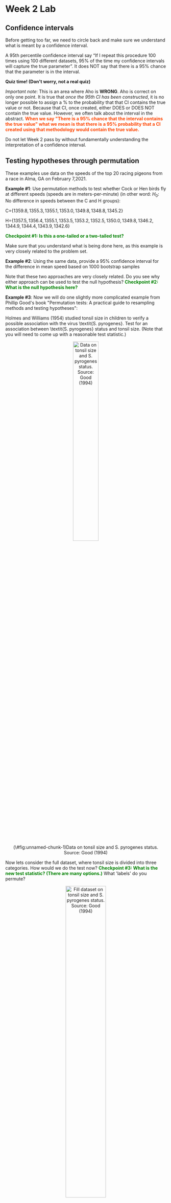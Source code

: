 Week 2 Lab
=============

Confidence intervals
-----------------------

Before getting too far, we need to circle back and make sure we understand what is meant by a confidence interval. 

A 95th percentile confidence interval say “If I repeat this procedure 100 times using 100 different datasets, 95% of the time my confidence intervals will capture the true parameter”. It does NOT say that there is a 95% chance that the parameter is in the interval.

**Quiz time! (Don't worry, not a real quiz)**

*Important note*: This is an area where Aho is **WRONG**. Aho is correct on only one point. It is true that *once the 95th CI has been constructed*, it is no longer possible to assign a $\%$ to the probability that that CI contains the true value or not. Because that CI, once created, either DOES or DOES NOT contain the true value. However, we often talk about the interval in the abstract. **<span style="color: orangered;">When we say "There is a 95$\%$ chance that the interval contains the true value" what we mean is that there is a 95$\%$ probability that a CI created using that methodology would contain the true value.</span>**

Do not let Week 2 pass by without fundamentally understanding the interpretation of a confidence interval. 

Testing hypotheses through permutation
------------------------------------

These examples use data on the speeds of the top 20 racing pigeons from a race in Alma, GA on February 7,2021. 

**Example #1**: Use permutation methods to test whether Cock or Hen birds fly at different speeds (speeds are in meters-per-minute) (in other word: $H_{0}$: No difference in speeds between the C and H groups):

C=$\{1359.8,1355.3,1355.1,1353.0,1349.8,1348.8,1345.2\}$

H=$\{1357.5,1356.4,1355.1,1353.5,1353.2,1352.5,1350.0,1349.8,1346.2,1344.9,1344.4,1343.9,1342.6\}$

**<span style="color: green;">Checkpoint #1: Is this a one-tailed or a two-tailed test?</span>**

Make sure that you understand what is being done here, as this example is very closely related to the problem set.


**Example #2**: Using the same data, provide a 95% confidence interval for the difference in mean speed based on 1000 bootstrap samples

Note that these two approaches are very closely related. Do you see why either approach can be used to test the null hypothesis? **<span style="color: green;">Checkpoint #2: What is the null hypothesis here?</span>**

**Example #3**: Now we will do one slightly more complicated example from Phillip Good's book "Permutation tests: A practical guide to resampling methods and testing hypotheses":

Holmes and Williams (1954) studied tonsil size in children to verify a possible association with the virus \textit{S. pyrogenes}. Test for an association between \textit{S. pyrogenes} status and tonsil size. (Note that you will need to come up with a reasonable test statistic.)

<div class="figure" style="text-align: center">
<img src="Table2categories.png" alt="Data on tonsil size and S. pyrogenes status. Source: Good (1994)" width="40%" />
<p class="caption">(\#fig:unnamed-chunk-1)Data on tonsil size and S. pyrogenes status. Source: Good (1994)</p>
</div>

Now lets consider the full dataset, where tonsil size is divided into three categories. How would we do the test now? **<span style="color: green;">Checkpoint #3: What is the new test statistic? (There are many options.)</span>** What 'labels' do you permute?

<div class="figure" style="text-align: center">
<img src="Table3categories.png" alt="Fill dataset on tonsil size and S. pyrogenes status. Source: Good (1994)" width="50%" />
<p class="caption">(\#fig:unnamed-chunk-2)Fill dataset on tonsil size and S. pyrogenes status. Source: Good (1994)</p>
</div>

Basics of bootstrap and jackknife
------------------------------------

To get started with bootstrap and jackknife techniques, we start by working through a very simple example. First we simulate some data


```r
x<-seq(0,9,by=1)
```

This will constutute our "data". Let's print the result of sampling with replacement to get a sense for it...


```r
table(sample(x,size=length(x),replace=T))
```

```
## 
## 0 1 2 4 6 9 
## 3 1 2 1 1 2
```

Now we will write a little script to take bootstrap samples and calculate the means of each of these bootstrap samples


```r
xmeans<-vector(length=1000)
for (i in 1:1000)
  {
  xmeans[i]<-mean(sample(x,replace=T))
  }
```

The actual number of bootstrapped samples is arbitrary *at this point* but there are ways of characterizing the precision of the bootstrap (jackknife-after-bootstrap) which might inform the number of bootstrap samples needed. *In practice*, people tend to pick some arbitrary but large number of bootstrap samples because computers are so fast that it is often easy to draw far more samples than are actually needed. When calculation of the statistic is slow (as might be the case if you are using the samples to construct a phylogeny, for example), then you would need to be more concerned with the number of bootstrap samples. 

First, lets just look at a histogram of the bootstrapped means and plot the actual sample mean on the histogram for comparison



```r
hist(xmeans,breaks=30,col="pink")
abline(v=mean(x),lwd=2)
```

<img src="Week-2-lab_files/figure-html/unnamed-chunk-6-1.png" width="672" />

Calculating bias and standard error
-----------------------------------

From these we can calculate the bias and standard deviation for the mean (which is the "statistic"):

$$
\widehat{Bias_{boot}} = \left(\frac{1}{k}\sum^{k}_{i=1}\theta^{*}_{i}\right)-\hat{\theta}
$$


```r
bias.boot<-mean(xmeans)-mean(x)
bias.boot
```

```
## [1] 0.006
```

```r
hist(xmeans,breaks=30,col="pink")
abline(v=mean(x),lwd=5,col="black")
abline(v=mean(xmeans),lwd=2,col="yellow")
```

<img src="Week-2-lab_files/figure-html/unnamed-chunk-7-1.png" width="672" />

$$
\widehat{s.e._{boot}} = \sqrt{\frac{1}{k-1}\sum^{k}_{i=1}(\theta^{*}_{i}-\bar{\theta^{*}})^{2}}
$$


```r
se.boot<-sd(xmeans)
```

We can find the confidence intervals in two ways:

Method #1: Assume the bootstrap statistics are normally distributed


```r
LL.boot<-mean(xmeans)-1.96*se.boot #where did 1.96 come from?
UL.boot<-mean(xmeans)+1.96*se.boot
LL.boot
```

```
## [1] 2.705029
```

```r
UL.boot
```

```
## [1] 6.306971
```

Method #2: Simply take the quantiles of the bootstrap statistics


```r
quantile(xmeans,c(0.025,0.975))
```

```
##  2.5% 97.5% 
##   2.6   6.3
```

Let's compare this to what we would have gotten if we had used normal distribution theory. First we have to calculate the standard error:


```r
se.normal<-sqrt(var(x)/length(x))
LL.normal<-mean(x)-qt(0.975,length(x)-1)*se.normal
UL.normal<-mean(x)+qt(0.975,length(x)-1)*se.normal
LL.normal
```

```
## [1] 2.334149
```

```r
UL.normal
```

```
## [1] 6.665851
```

In this case, the confidence intervals we got from the normal distribution theory are too wide.

**<span style="color: green;">Checkpoint #4: Does it make sense why the normal distribution theory intervals are too wide?</span>** Because the original were were uniformly distributed, the data has higher variance than would be expected and therefore the standard error is higher than would be expected.

There are two packages that provide functions for bootstrapping, 'boot' and 'boostrap'. We will start by using the 'bootstrap' package, which was originally designed for Efron and Tibshirani's monograph on the bootstrap. 

To test the main functionality of the 'bootstrap' package, we will use the data we already have. The 'bootstrap' function requires the input of a user-defined function to calculate the statistic of interest. Here I will write a function that calculates the mean of the input values.


```r
library(bootstrap)
theta<-function(x)
  {
    mean(x)
  }
results<-bootstrap(x=x,nboot=1000,theta=theta)
results
```

```
## $thetastar
##    [1] 5.4 6.7 4.8 3.9 4.4 3.8 4.9 5.3 4.3 5.1 4.9 3.3 4.4 4.9 5.6 3.4 4.7 4.4
##   [19] 5.2 4.2 4.3 5.2 4.3 4.1 5.1 3.0 3.3 3.2 4.9 3.8 4.0 6.3 4.3 6.0 4.3 2.8
##   [37] 6.2 2.8 4.9 3.7 4.2 4.6 5.6 4.8 4.3 2.5 3.9 7.0 4.1 4.5 3.6 5.8 4.7 3.9
##   [55] 3.7 4.7 4.3 5.4 4.5 3.7 4.7 5.6 5.4 5.2 4.2 5.4 5.7 5.5 4.3 5.3 4.1 4.7
##   [73] 6.3 4.4 4.9 3.3 4.0 4.0 4.5 6.1 4.8 5.4 6.6 4.1 5.0 4.1 4.2 5.7 3.3 2.6
##   [91] 5.0 4.2 4.6 3.5 3.8 4.1 4.0 5.3 4.2 5.8 5.3 5.5 4.4 4.1 2.8 3.9 4.8 4.0
##  [109] 4.1 4.9 5.0 4.6 5.6 5.5 5.6 5.2 5.6 4.1 4.4 2.9 4.5 4.9 4.0 3.8 5.6 4.5
##  [127] 4.0 4.2 3.9 4.5 4.5 4.4 4.2 7.1 4.1 5.6 3.6 4.1 4.0 5.9 4.7 4.8 5.0 3.9
##  [145] 4.9 4.0 5.1 4.4 4.2 5.9 4.0 5.4 5.6 4.5 3.1 5.3 4.8 5.3 4.3 4.4 5.9 5.8
##  [163] 4.0 5.2 4.9 3.5 5.4 4.0 5.6 3.6 4.9 2.2 4.3 3.2 5.0 4.7 6.5 5.2 5.3 4.9
##  [181] 3.7 5.1 6.0 5.1 4.4 4.3 4.3 4.5 4.2 4.5 3.2 4.1 4.8 3.5 4.6 4.1 4.7 4.2
##  [199] 2.9 3.5 4.7 4.9 3.7 4.6 3.6 2.9 3.9 3.9 5.4 4.5 3.6 5.3 4.3 5.9 5.2 4.5
##  [217] 6.3 4.4 3.3 3.7 5.9 4.4 5.8 4.9 2.1 5.8 5.1 4.6 3.4 3.9 1.8 4.2 3.9 4.7
##  [235] 5.0 4.8 5.2 5.5 5.0 5.3 3.7 4.7 2.7 3.6 3.9 4.6 2.8 3.3 5.4 4.4 3.8 2.1
##  [253] 4.1 4.5 4.0 2.8 5.7 4.5 6.1 4.3 4.1 2.3 4.7 4.7 6.3 4.5 4.5 5.0 4.8 4.8
##  [271] 6.1 4.9 4.4 2.9 4.3 4.5 4.0 5.9 4.3 5.4 3.7 3.8 4.1 4.7 6.4 5.0 3.9 2.7
##  [289] 3.4 6.6 4.3 5.0 3.8 5.2 4.8 5.3 3.6 4.8 5.1 4.9 6.5 2.6 3.6 4.0 5.8 4.8
##  [307] 4.1 4.1 3.6 5.6 5.4 5.8 4.0 5.5 5.8 4.8 5.3 4.3 4.1 3.0 5.0 5.1 4.7 4.5
##  [325] 4.8 4.7 3.2 3.4 4.3 3.3 6.0 4.9 3.9 4.9 2.4 5.5 5.1 5.9 4.6 4.4 4.6 4.2
##  [343] 5.3 4.9 5.7 4.9 4.0 5.1 4.6 2.8 4.0 5.2 3.7 5.5 4.3 3.0 6.2 5.5 5.3 3.5
##  [361] 4.7 5.5 4.2 4.4 4.6 4.4 4.4 3.3 3.0 4.0 4.5 5.8 3.7 5.0 5.4 3.2 4.7 4.8
##  [379] 4.0 6.0 5.0 4.7 3.5 4.8 2.8 5.1 4.0 5.0 5.3 5.3 4.3 3.1 5.0 5.5 5.0 6.1
##  [397] 4.7 3.5 4.7 4.5 3.5 4.7 6.3 3.6 3.7 3.9 3.4 4.9 4.0 4.3 3.0 5.8 5.4 3.7
##  [415] 5.0 4.6 3.5 4.7 4.4 5.2 4.3 4.6 6.2 5.7 4.4 4.3 3.7 4.1 5.5 3.6 3.9 5.1
##  [433] 4.7 4.1 4.7 3.7 4.1 5.5 3.2 4.8 3.5 4.5 3.1 4.6 3.5 5.6 5.7 4.0 3.0 3.9
##  [451] 4.2 4.8 2.9 4.9 4.4 2.8 5.1 6.2 4.7 4.4 4.2 4.2 4.8 4.3 4.2 5.1 5.1 3.6
##  [469] 3.1 4.4 4.4 5.9 5.0 5.1 6.0 4.1 3.9 3.1 4.1 3.8 5.3 5.6 3.5 3.9 3.3 4.4
##  [487] 3.6 5.0 4.9 5.2 3.0 5.4 4.5 4.5 4.6 4.5 5.5 4.3 4.6 5.2 4.3 5.0 4.5 4.3
##  [505] 6.6 3.3 3.5 4.4 5.0 3.9 4.2 5.5 5.0 5.1 6.6 5.2 5.5 4.1 5.5 4.4 5.3 4.9
##  [523] 3.5 3.2 5.3 3.8 4.0 5.5 4.8 3.7 3.9 4.8 4.4 3.8 3.4 4.2 4.9 3.8 4.4 4.7
##  [541] 3.9 4.4 3.8 5.4 5.3 5.2 4.5 3.1 3.9 6.2 5.2 5.4 3.9 4.8 5.9 6.7 5.2 3.2
##  [559] 4.9 4.1 2.5 5.8 3.4 5.8 3.5 3.6 4.7 5.9 5.1 4.8 5.3 5.4 5.1 3.0 6.2 5.2
##  [577] 6.1 4.0 5.1 5.1 2.6 3.7 4.7 4.2 4.0 4.6 5.0 5.0 4.9 3.9 4.3 4.5 4.8 5.6
##  [595] 3.9 4.5 4.3 5.3 4.8 5.5 3.5 3.5 3.6 4.9 3.4 5.0 4.7 5.3 5.0 4.0 4.6 5.6
##  [613] 4.9 4.6 4.3 5.4 4.0 3.5 5.4 6.0 4.6 5.8 5.5 5.0 4.9 5.0 3.7 4.7 4.0 3.8
##  [631] 6.8 5.8 6.0 4.5 3.8 5.2 2.8 4.1 4.2 5.3 5.2 5.1 4.5 6.9 4.9 4.8 5.5 4.4
##  [649] 4.4 5.9 5.3 4.4 3.0 4.9 4.2 4.6 3.0 5.2 4.4 5.2 4.4 4.6 3.8 5.4 5.0 5.1
##  [667] 3.0 4.4 4.6 4.2 3.7 3.6 3.4 6.6 4.7 4.5 5.9 4.1 4.2 3.2 5.2 3.1 4.3 5.2
##  [685] 5.0 4.0 5.2 4.7 5.1 4.0 5.5 4.3 5.6 3.4 4.3 4.5 5.4 5.2 4.7 4.3 4.7 4.7
##  [703] 4.9 3.8 4.7 5.2 4.6 5.8 3.9 3.4 3.3 4.4 4.9 6.6 5.7 3.1 3.7 4.0 5.0 5.0
##  [721] 4.6 3.1 5.6 5.5 3.3 4.8 5.0 4.2 5.3 4.3 3.7 5.8 4.5 4.3 3.9 4.1 3.7 5.7
##  [739] 4.9 4.3 3.6 2.6 4.0 6.1 3.6 4.1 5.5 4.1 4.6 5.1 4.2 3.2 4.5 5.1 4.5 4.0
##  [757] 5.7 3.9 4.5 5.4 3.3 4.5 4.9 4.7 3.9 4.7 5.0 4.7 5.3 4.2 4.3 4.2 6.1 4.2
##  [775] 2.9 6.0 4.4 4.3 5.2 4.8 5.0 5.0 4.6 4.0 4.5 4.3 4.6 5.9 5.8 4.4 5.7 4.4
##  [793] 5.4 2.3 4.2 4.3 4.5 3.3 5.5 5.3 4.6 5.4 3.6 5.9 3.0 3.6 4.4 4.3 6.0 4.2
##  [811] 4.3 4.8 3.8 3.7 3.6 4.4 4.0 5.5 3.2 5.4 5.9 5.7 5.3 5.7 3.9 6.8 4.7 5.5
##  [829] 6.1 5.0 3.3 4.0 4.5 5.9 3.4 3.5 4.8 4.5 4.2 4.6 4.5 5.2 4.5 5.0 4.2 5.6
##  [847] 4.5 4.1 5.5 5.1 1.9 4.2 3.6 3.2 5.3 4.9 3.2 6.5 4.3 4.1 3.7 5.3 3.6 3.1
##  [865] 3.9 4.5 5.1 2.6 4.5 4.1 4.2 4.5 5.4 3.7 4.6 3.7 3.8 6.4 3.8 5.2 5.2 4.1
##  [883] 3.7 4.3 4.8 3.9 3.9 2.7 3.9 4.3 3.0 3.5 5.7 4.9 4.4 4.4 5.0 2.7 5.2 4.6
##  [901] 5.3 3.3 3.6 4.1 5.1 4.1 5.7 6.0 5.9 4.8 4.3 4.6 3.7 5.6 4.2 5.1 6.2 4.5
##  [919] 3.9 4.3 4.5 3.4 4.5 3.0 3.8 4.3 5.7 3.5 3.6 3.8 4.6 4.5 2.9 4.4 3.9 3.1
##  [937] 4.4 4.8 5.3 3.6 4.7 4.0 5.8 4.8 4.3 2.9 3.6 2.8 6.3 4.2 6.4 3.1 3.7 5.6
##  [955] 2.8 5.5 5.4 5.4 4.5 5.3 4.7 4.7 4.4 4.6 4.5 3.2 3.6 5.2 5.5 4.5 3.4 4.6
##  [973] 4.5 4.0 5.0 5.0 4.8 3.2 5.1 5.1 4.1 4.0 5.2 4.1 4.2 5.4 4.4 5.2 4.4 5.4
##  [991] 4.2 4.4 4.2 6.2 4.4 2.7 4.4 3.6 5.2 1.9
## 
## $func.thetastar
## NULL
## 
## $jack.boot.val
## NULL
## 
## $jack.boot.se
## NULL
## 
## $call
## bootstrap(x = x, nboot = 1000, theta = theta)
```

```r
quantile(results$thetastar,c(0.025,0.975))
```

```
##   2.5%  97.5% 
## 2.8000 6.2025
```

Notice that we get exactly what we got last time. This illustrates an important point, which is that the bootstrap functions are often no easier to use than something you could write yourself.

You can also define a function of the bootstrapped statistics (we have been calling this theta) to pull out immediately any summary statistics you are interested in from the bootstrapped thetas.

Here I will write a function that calculates the bias of my estimate of the mean (which is 4.5 [i.e. the mean of the number 0,1,2,3,4,5,6,7,8,9])


```r
bias<-function(x)
  {
  mean(x)-4.5
  }
results<-bootstrap(x=x,nboot=1000,theta=theta,func=bias)
results
```

```
## $thetastar
##    [1] 4.0 4.9 4.8 4.4 4.5 2.5 1.7 6.7 4.5 4.0 4.3 5.4 4.1 5.7 4.1 6.7 4.0 5.4
##   [19] 4.4 5.3 5.2 4.8 3.3 4.9 5.9 4.8 4.6 4.3 5.6 4.6 3.3 5.0 2.3 4.5 3.6 5.8
##   [37] 4.9 5.2 4.9 4.3 3.4 4.7 5.8 3.3 5.5 5.3 4.4 3.8 4.9 4.7 4.3 4.7 5.7 3.7
##   [55] 4.3 3.9 4.7 4.4 5.5 3.8 3.7 3.4 3.5 5.0 3.2 6.1 5.3 5.6 4.6 5.6 4.3 5.0
##   [73] 3.8 5.3 5.0 4.5 5.6 3.8 2.9 4.8 4.4 4.9 4.1 4.0 3.6 3.2 5.0 5.8 5.3 4.6
##   [91] 3.0 4.5 4.5 4.2 5.6 2.3 4.7 5.9 4.2 3.8 3.7 4.5 3.7 3.9 3.2 5.5 5.2 3.1
##  [109] 5.0 4.2 3.1 4.1 2.8 2.8 6.0 2.9 3.5 5.6 5.4 5.5 5.5 3.4 5.2 5.1 5.2 4.1
##  [127] 3.8 3.0 4.6 4.6 4.3 6.6 5.1 5.1 5.4 3.8 4.3 5.8 3.8 5.1 3.8 4.4 5.1 4.2
##  [145] 4.4 2.7 3.5 5.7 6.0 5.7 5.1 4.2 3.5 3.4 5.5 5.0 3.7 4.6 5.2 5.4 3.0 4.8
##  [163] 6.1 3.4 4.9 5.2 4.6 4.0 5.4 5.1 4.4 4.1 2.9 4.7 3.7 3.4 4.0 6.1 4.8 4.7
##  [181] 5.8 3.1 6.0 3.1 5.7 4.8 4.1 4.6 3.5 3.8 3.6 5.1 4.2 4.3 5.4 4.6 3.0 4.4
##  [199] 4.5 5.1 5.4 3.2 4.6 4.9 4.4 3.5 4.9 4.3 4.9 3.3 3.6 3.9 2.9 5.4 5.6 5.1
##  [217] 5.1 4.6 2.7 6.0 4.5 5.5 5.4 5.4 4.3 2.2 3.8 5.1 4.3 4.7 4.2 5.6 4.5 4.9
##  [235] 7.0 4.1 5.1 5.8 6.4 5.4 5.4 6.4 3.5 5.0 5.8 5.1 4.9 6.0 3.3 4.9 3.7 3.5
##  [253] 4.5 4.2 6.4 2.7 3.6 5.7 2.7 3.5 3.5 4.0 2.9 4.1 5.2 6.1 3.5 3.8 3.4 3.2
##  [271] 4.5 4.3 4.5 3.4 4.0 4.0 5.7 4.3 4.1 3.6 3.3 3.2 4.6 4.0 4.6 3.0 4.6 5.4
##  [289] 3.6 4.5 4.1 5.0 4.3 5.5 5.1 2.6 4.5 5.0 2.0 4.7 5.3 4.7 4.9 4.2 3.6 5.9
##  [307] 4.3 4.1 4.1 5.5 3.8 5.5 5.3 6.2 4.3 5.1 3.5 5.0 5.7 4.0 5.1 5.5 5.3 3.2
##  [325] 3.3 6.3 6.1 5.9 5.1 3.9 3.3 3.7 4.6 4.3 5.1 4.0 4.3 5.3 6.8 4.4 5.2 5.1
##  [343] 1.7 3.6 5.7 5.9 5.4 5.4 5.3 3.6 3.4 4.5 3.9 6.0 4.0 3.9 5.6 6.2 6.4 4.2
##  [361] 3.8 3.7 4.2 5.7 4.4 3.3 2.7 4.5 4.4 4.1 6.1 4.4 4.1 4.6 4.3 4.6 4.0 6.1
##  [379] 3.1 4.2 5.5 4.6 5.3 4.2 5.8 5.3 5.6 3.7 2.8 4.0 5.1 6.5 5.2 4.5 4.4 4.2
##  [397] 2.8 3.3 4.9 4.1 5.6 4.0 3.8 3.0 4.9 3.7 4.2 4.8 3.4 4.7 5.8 4.0 3.4 4.8
##  [415] 4.5 3.9 4.8 4.7 5.2 3.5 6.0 4.1 7.0 5.6 5.1 4.2 3.9 3.8 3.7 4.3 4.3 3.9
##  [433] 3.6 4.8 5.5 3.3 5.1 3.5 5.5 5.2 4.1 4.2 4.9 4.5 3.9 4.4 4.9 4.0 5.6 3.6
##  [451] 4.3 4.8 3.1 3.9 4.8 3.8 5.5 3.6 3.8 4.4 4.1 4.0 4.0 4.6 4.6 6.2 4.3 5.5
##  [469] 5.4 5.4 5.3 4.2 4.3 2.5 5.5 2.4 3.2 4.7 5.8 4.5 3.5 5.0 4.4 4.4 4.3 4.9
##  [487] 3.5 4.8 2.9 3.4 4.7 5.5 3.8 3.8 4.2 5.4 4.9 4.6 5.3 4.2 7.2 6.3 3.7 2.8
##  [505] 3.3 4.8 3.4 5.4 2.8 3.2 4.5 5.2 3.1 5.1 6.4 3.5 3.4 6.1 5.1 3.0 5.3 4.0
##  [523] 4.9 3.0 4.4 3.8 4.1 3.7 3.6 4.5 5.6 3.2 3.5 4.4 5.9 5.1 5.0 4.5 4.0 3.9
##  [541] 3.0 5.2 3.0 5.6 5.0 4.9 4.8 4.7 4.5 4.9 2.7 4.4 4.0 5.7 4.6 4.7 4.8 4.3
##  [559] 2.6 4.7 5.1 5.0 5.1 4.3 2.8 3.4 4.4 4.8 6.0 4.4 6.3 5.8 4.6 5.2 4.9 5.0
##  [577] 3.6 4.0 5.0 4.6 4.8 4.5 4.9 3.9 5.9 3.6 5.5 4.5 4.4 3.1 3.4 4.6 5.1 4.2
##  [595] 4.2 3.4 3.0 5.5 3.6 3.8 3.6 4.1 5.8 5.0 6.0 4.2 5.4 5.3 4.8 3.6 4.2 4.7
##  [613] 2.9 5.7 5.8 3.8 4.2 5.3 3.9 4.2 4.7 4.6 5.3 3.9 5.4 4.7 3.8 4.5 4.7 4.8
##  [631] 3.4 3.9 3.1 4.3 6.4 3.8 2.6 4.0 3.4 4.8 4.8 4.6 4.7 3.4 3.7 4.3 5.5 6.4
##  [649] 3.3 3.3 3.5 4.8 4.6 6.4 3.6 5.5 5.6 5.4 5.2 5.5 4.3 4.9 5.5 5.0 6.1 6.2
##  [667] 4.1 5.5 5.1 5.8 4.3 4.3 4.2 4.5 5.9 4.4 4.2 4.2 5.2 5.3 5.1 4.3 4.4 4.5
##  [685] 5.8 3.2 2.4 3.8 5.2 4.4 4.8 4.6 5.8 4.0 3.6 4.7 4.9 3.6 3.4 5.0 5.2 6.4
##  [703] 4.0 5.6 5.2 3.3 3.9 4.1 5.3 4.0 3.3 4.5 4.3 5.2 3.1 7.1 4.2 5.1 3.4 5.3
##  [721] 3.6 4.1 5.3 4.6 3.9 5.3 3.6 4.2 5.5 3.2 4.4 5.0 3.1 5.5 3.8 4.2 3.5 5.8
##  [739] 4.5 5.7 4.1 5.2 4.0 5.6 4.9 4.1 3.8 5.0 4.6 5.2 3.9 3.4 4.3 4.6 4.4 3.7
##  [757] 4.3 4.8 6.0 3.9 4.5 6.1 2.6 4.5 3.9 6.3 5.5 4.2 4.4 4.5 4.6 3.9 3.8 4.8
##  [775] 3.6 4.4 4.0 5.1 4.6 4.6 3.5 4.2 4.0 4.9 4.1 4.7 3.8 3.8 5.8 4.3 4.3 5.7
##  [793] 5.1 3.9 6.4 5.3 5.5 3.3 6.0 4.8 3.7 5.8 4.4 3.0 4.9 4.7 4.9 5.7 5.8 4.5
##  [811] 4.0 6.1 4.6 4.7 4.3 4.9 5.0 4.1 5.6 2.9 5.0 3.3 5.0 4.4 4.5 2.9 4.3 3.4
##  [829] 3.2 3.7 6.9 4.8 5.1 4.2 3.6 3.4 4.9 5.4 3.8 4.2 2.2 2.7 4.3 5.0 5.2 4.3
##  [847] 5.3 3.0 5.7 4.7 6.8 5.9 3.7 6.0 5.5 4.2 3.3 2.9 4.6 6.1 2.7 3.8 4.7 2.9
##  [865] 4.7 3.4 3.8 1.7 4.1 3.3 4.4 4.3 6.5 4.9 3.6 3.2 3.3 5.7 3.1 4.0 4.8 4.7
##  [883] 4.2 4.2 4.6 5.4 4.3 5.9 4.4 3.2 2.7 5.6 4.7 5.0 5.5 4.1 3.0 5.5 4.9 5.6
##  [901] 3.6 3.3 3.4 3.3 3.4 4.3 4.0 1.9 5.5 4.0 5.0 5.1 4.0 3.6 4.8 4.3 3.3 4.9
##  [919] 4.8 3.5 3.4 4.9 6.1 4.3 4.7 6.1 4.9 6.7 6.3 5.7 3.9 3.9 4.1 5.5 4.0 4.8
##  [937] 4.2 3.8 3.1 2.7 4.2 3.4 3.1 5.0 4.8 3.4 3.1 4.1 5.7 4.7 4.8 4.6 5.1 4.0
##  [955] 4.4 5.3 5.4 6.5 4.2 3.3 3.4 3.6 3.7 5.3 3.5 5.5 4.2 3.9 4.0 4.3 3.2 4.1
##  [973] 5.2 3.2 4.2 4.1 4.7 5.4 5.6 3.7 2.9 5.0 4.9 6.0 4.5 6.2 3.9 4.0 3.8 4.6
##  [991] 4.7 4.9 6.1 4.0 5.1 4.9 3.9 3.7 4.8 5.6
## 
## $func.thetastar
## [1] -0.0125
## 
## $jack.boot.val
##  [1]  0.543055556  0.448459384  0.258571429  0.209523810 -0.003804348
##  [6] -0.113314448 -0.242028986 -0.233423913 -0.402005731 -0.497109827
## 
## $jack.boot.se
## [1] 1.013506
## 
## $call
## bootstrap(x = x, nboot = 1000, theta = theta, func = bias)
```

Compare this to 'bias.boot' (our result from above). Why might it not be the same? Try running the same section of code several times. See how the value of the bias ($func.thetastar) jumps around? We should not be surprised by this because we can look at the jackknife-after-bootstrap estimate of the standard error of the function (in this case, that function is the bias) and we can see that it is not so small that we wouldn't expect some variation in these values.

Remember, everything we have discussed today are estimates. The statistic as applied to your data will change with new data, as will the standard error, the confidence intervals - everything! All of these values have sampling distributions and are subject to change if you repeated the procedure with new data.

Note that we can calculate any function of $\theta^{*}$. A simple example would be the 72nd percentile:


```r
perc72<-function(x)
  {
  quantile(x,probs=c(0.72))
  }
results<-bootstrap(x=x,nboot=1000,theta=theta,func=perc72)
results
```

```
## $thetastar
##    [1] 3.2 6.4 4.5 5.3 4.2 4.1 3.8 3.1 4.8 3.1 3.9 5.3 6.5 5.6 3.1 4.8 5.0 4.5
##   [19] 4.2 4.3 5.5 2.8 5.6 4.8 4.2 3.3 4.5 5.0 6.2 5.1 5.8 3.8 4.4 5.0 5.6 5.0
##   [37] 4.1 4.3 4.8 5.2 6.6 2.2 4.9 4.0 5.1 5.0 2.8 4.9 5.5 4.5 5.3 4.9 4.8 5.4
##   [55] 5.0 3.7 3.1 4.3 3.1 6.6 6.3 3.7 3.2 3.1 5.4 4.5 5.1 6.4 3.5 3.7 3.8 4.6
##   [73] 4.4 5.0 3.0 4.3 6.0 6.0 5.4 4.5 3.6 6.2 4.3 3.9 3.7 4.0 5.5 4.4 4.5 3.2
##   [91] 4.9 4.9 3.6 4.5 4.8 4.2 3.7 2.6 4.0 3.8 4.2 5.9 4.1 7.0 5.1 3.6 5.3 2.9
##  [109] 3.0 4.4 3.5 5.4 4.5 3.6 5.5 4.3 5.6 4.7 4.5 4.5 5.0 5.2 4.1 2.6 6.1 3.6
##  [127] 3.5 2.6 4.5 5.8 5.3 4.9 4.3 3.5 3.8 3.2 5.9 3.3 3.1 6.4 6.1 3.3 5.0 4.3
##  [145] 3.9 5.0 5.8 6.5 5.6 4.5 5.6 4.2 5.2 3.1 3.6 3.7 4.3 4.1 3.6 5.8 4.9 2.9
##  [163] 3.3 4.1 4.6 6.5 4.2 5.6 4.0 5.7 5.6 4.9 5.3 4.1 4.3 4.0 2.8 5.2 6.0 4.5
##  [181] 3.9 4.5 3.2 3.9 5.9 4.4 3.4 3.1 5.8 7.0 4.0 4.7 4.3 3.7 5.4 2.0 3.4 5.6
##  [199] 5.3 5.3 5.4 3.2 6.7 4.3 3.7 4.2 4.7 3.0 3.5 2.7 5.0 4.8 6.2 4.8 3.9 4.5
##  [217] 4.8 5.2 5.8 5.0 4.1 5.1 6.0 2.6 3.0 5.0 4.8 3.1 4.1 3.2 4.3 6.0 3.4 5.2
##  [235] 3.3 2.7 5.1 3.9 4.3 4.3 5.1 4.3 5.3 4.6 3.2 2.1 3.7 5.8 5.2 4.7 4.0 3.1
##  [253] 5.2 5.7 4.8 4.7 5.5 3.9 4.6 6.0 4.0 4.3 3.7 5.4 4.4 5.3 4.9 4.2 3.4 2.6
##  [271] 5.2 5.1 2.9 4.6 4.3 3.0 4.7 4.6 4.0 5.5 5.5 4.5 3.9 4.7 4.7 4.5 6.0 4.6
##  [289] 4.5 2.0 4.0 4.2 4.8 4.4 3.7 3.2 4.7 5.8 4.4 4.1 5.0 4.3 4.5 5.6 3.8 3.1
##  [307] 3.6 6.1 6.2 4.7 4.8 3.9 6.0 3.5 5.3 4.5 2.9 4.1 3.0 6.0 4.1 6.5 3.3 4.5
##  [325] 3.2 3.6 3.1 4.1 4.2 3.8 5.2 5.5 3.4 5.2 5.4 4.9 5.1 2.6 4.4 5.6 5.0 3.3
##  [343] 4.5 3.8 5.1 5.3 5.0 4.1 5.3 3.3 3.6 4.4 5.2 4.8 3.0 4.5 4.6 4.8 5.7 4.4
##  [361] 6.7 5.3 6.3 3.6 4.0 3.2 4.6 2.6 4.7 2.8 4.7 4.2 2.6 5.3 5.7 4.4 4.6 2.8
##  [379] 2.7 3.6 4.5 4.3 4.3 3.8 5.1 4.9 3.5 7.1 4.5 4.1 5.2 6.0 4.5 4.0 5.8 6.5
##  [397] 4.1 5.4 3.2 6.0 3.6 3.8 5.7 3.3 4.5 4.8 4.8 5.4 3.7 1.7 3.6 4.8 4.5 3.8
##  [415] 4.3 5.8 3.6 6.2 4.9 4.3 5.1 4.0 5.1 4.4 5.1 3.6 4.4 3.4 5.9 4.6 4.5 5.0
##  [433] 4.2 4.0 4.6 2.9 2.7 5.4 2.9 5.4 4.4 6.1 4.5 5.0 5.1 2.5 4.6 2.5 3.6 5.7
##  [451] 5.0 4.8 5.3 4.5 4.0 3.9 5.4 5.5 3.5 4.5 3.6 4.0 4.0 5.6 6.0 4.8 5.6 4.0
##  [469] 3.3 3.4 4.5 4.3 3.7 5.7 3.5 5.6 4.0 4.1 4.3 4.4 6.2 3.4 3.9 4.8 4.7 3.4
##  [487] 4.3 4.5 4.1 4.9 3.9 2.5 4.3 4.5 4.4 4.9 4.2 5.1 5.2 4.5 4.9 3.5 3.6 3.5
##  [505] 4.9 4.5 5.0 3.7 5.4 4.0 4.8 4.2 4.2 2.9 4.6 5.7 4.4 3.2 5.7 3.3 4.6 4.8
##  [523] 4.7 4.4 5.1 3.9 3.3 4.1 3.4 4.3 4.2 4.0 2.8 4.1 5.2 4.5 3.6 5.0 3.5 4.0
##  [541] 5.6 4.0 4.0 5.1 3.9 4.1 3.6 4.0 5.8 4.9 3.9 4.8 5.2 5.7 5.3 4.4 3.1 3.9
##  [559] 4.3 4.6 3.3 5.0 5.5 5.7 4.5 4.2 4.7 4.9 4.5 3.6 5.6 3.8 4.4 3.2 4.6 4.0
##  [577] 3.8 4.7 4.7 5.0 5.5 4.4 5.3 4.8 4.5 3.3 4.4 5.9 4.3 4.6 3.0 4.3 4.6 4.2
##  [595] 5.1 4.4 4.7 4.3 5.6 2.7 2.2 3.8 5.1 3.6 3.7 4.9 4.1 4.5 4.0 6.3 5.2 3.9
##  [613] 4.7 5.2 5.5 5.0 5.1 3.0 3.7 4.1 5.8 5.2 6.1 4.4 4.7 5.6 2.6 4.6 7.8 4.1
##  [631] 5.2 6.2 5.8 3.0 5.0 4.7 4.2 5.1 3.2 5.3 4.2 5.0 2.8 4.3 4.7 4.2 4.0 2.6
##  [649] 4.4 3.6 3.7 3.4 4.2 3.9 4.2 4.1 6.4 4.5 5.0 4.5 5.1 2.9 4.9 2.8 3.7 6.2
##  [667] 6.4 4.8 3.8 5.1 5.3 4.9 5.4 4.4 4.4 4.6 4.0 4.9 4.9 3.8 4.3 3.7 3.0 3.5
##  [685] 4.7 3.4 5.5 4.2 4.9 3.5 4.4 4.2 3.5 5.0 3.4 4.3 4.8 5.0 3.4 6.1 5.5 3.2
##  [703] 4.6 3.7 4.8 4.9 3.9 4.7 5.2 4.0 5.6 3.2 4.3 3.3 4.5 3.2 4.9 5.5 3.5 4.7
##  [721] 5.6 4.0 4.5 5.8 5.1 3.6 4.0 3.9 5.0 4.8 4.6 6.4 4.0 6.1 3.7 3.7 5.0 2.9
##  [739] 3.3 4.3 4.8 2.9 3.9 5.2 3.6 5.3 4.6 3.6 4.5 4.9 5.9 6.5 4.8 4.9 4.2 5.1
##  [757] 5.3 2.7 3.3 4.4 4.2 7.0 5.2 4.7 5.0 3.8 3.6 3.7 4.2 3.8 3.6 3.4 4.7 4.4
##  [775] 3.8 5.8 3.6 5.0 3.5 4.7 4.3 3.9 4.1 3.9 3.8 3.4 4.2 6.3 4.0 4.9 6.3 3.9
##  [793] 4.9 4.3 5.2 3.8 5.0 4.5 4.4 4.4 5.6 3.0 4.8 4.5 3.6 4.4 4.5 4.3 3.6 4.9
##  [811] 4.0 3.9 3.8 5.3 3.7 3.7 5.0 4.9 4.3 5.1 3.9 4.4 6.4 4.3 3.5 4.4 5.7 4.1
##  [829] 3.2 2.3 4.5 3.5 4.2 5.3 5.3 5.5 4.5 5.3 5.1 6.4 4.2 5.1 3.0 4.0 3.3 4.8
##  [847] 4.1 5.4 4.6 5.1 5.8 5.1 4.0 4.5 5.1 3.9 5.2 5.1 4.8 4.3 5.1 4.2 2.9 3.9
##  [865] 5.5 4.5 4.6 4.4 4.7 4.6 4.3 4.3 5.9 4.3 3.8 5.5 3.5 4.9 4.7 4.8 2.8 4.0
##  [883] 4.6 4.9 4.2 2.0 3.7 3.3 4.0 4.6 5.4 5.0 3.0 5.6 3.7 6.0 4.5 3.7 4.2 3.5
##  [901] 4.4 5.4 5.3 4.7 4.9 4.1 4.7 5.7 5.7 4.0 6.5 5.6 4.4 4.9 4.1 5.8 4.2 5.4
##  [919] 5.1 4.2 4.3 3.4 4.2 4.6 3.5 3.9 3.4 3.9 4.1 5.5 2.6 5.0 4.2 3.2 4.8 4.0
##  [937] 4.5 4.9 4.3 4.3 4.2 4.5 6.1 5.8 4.7 3.9 3.9 5.9 3.0 5.0 4.1 5.3 5.1 4.7
##  [955] 5.6 4.5 3.9 4.7 3.9 3.1 4.3 6.1 3.5 3.9 3.4 4.5 5.9 3.8 2.6 3.5 4.3 2.9
##  [973] 4.2 5.0 3.0 4.5 5.0 3.7 4.1 4.9 4.1 5.5 5.4 4.2 5.8 3.3 6.7 6.4 2.0 3.4
##  [991] 4.8 4.2 4.8 2.2 4.7 5.7 3.9 4.5 4.1 5.6
## 
## $func.thetastar
## 72% 
##   5 
## 
## $jack.boot.val
##  [1] 5.5 5.4 5.4 5.1 5.1 4.9 4.9 4.7 4.6 4.5
## 
## $jack.boot.se
## [1] 0.9990495
## 
## $call
## bootstrap(x = x, nboot = 1000, theta = theta, func = perc72)
```

On Tuesday we went over an example in which we bootstrapped the correlation coefficient between LSAT scores and GPA. To do that, we sampled pairs of (LSAT,GPA) data with replacement. Here is a little script that would do something like that using (X,Y) data that are independently drawn from the normal distribution


```r
xdata<-matrix(rnorm(30),ncol=2)
```

Everyone's data is going to be different. With such a small sample size, it would be easy to get a positive or negative correlation by random change, but on average across everyone's datasets, there should be zero correlation because the two columns are drawn independently.


```r
n<-15
theta<-function(x,xdata)
  {
  cor(xdata[x,1],xdata[x,2])
  }
results<-bootstrap(x=1:n,nboot=50,theta=theta,xdata=xdata) 
#NB: xdata is passed to the theta function, not needed for bootstrap function itself
```

Notice the parameters that get passed to the 'bootstrap' function are: (1) the indexes which will be sampled with replacement. This is different that the raw data but the end result is the same because both the indices and the raw data get passed to the function 'theta' (2) the number of bootrapped samples (in this case 50) (3) the function to calculate the statistic (4) the raw data.

Lets look at a histogram of the bootstrapped statistics $\theta^{*}$ and draw a vertical line for the statistic as applied to the original data.


```r
hist(results$thetastar,breaks=30,col="pink")
abline(v=cor(xdata[,1],xdata[,2]),lwd=2)
```

<img src="Week-2-lab_files/figure-html/unnamed-chunk-17-1.png" width="672" />

Parametric bootstrap
---------------------

Let's do one quick example of a parametric bootstrap. We haven't introduced distributions yet (except for the Gaussian, or Normal, distribution, which is the most familiar), so lets spend a few minutes exploring the Gamma distribution, just so we have it to work with for testing out parametric bootstrap. All we need to know is that the Gamma distribution is a continuous, non-negative distribution that takes two parameters, which we call "shape" and "rate". Lets plot a few examples just to see what a Gamma distribution looks like. (Note that the Gamma distribution can be parameterized by "shape" and "rate" OR by "shape" and "scale", where "scale" is just 1/"rate". R will allow you to use either (shape,rate) or (shape,scale) as long as you specify which you are providing.

<img src="Week-2-lab_files/figure-html/unnamed-chunk-18-1.png" width="672" />


Let's generate some fairly sparse data from a Gamma distribution


```r
original.data<-rgamma(10,3,5)
```

and calculate the skew of the data using the R function 'skewness' from the 'moments' package. 


```r
library(moments)
theta<-skewness(original.data)
head(theta)
```

```
## [1] 1.577085
```

What is skew? Skew describes how assymetric a distribution is. A distribution with a positive skew is a distribution that is "slumped over" to the right, with a right tail that is longer than the left tail. Alternatively, a distribution with negative skew has a longer left tail. Here we are just using it for illustration, as a property of a distribution that you may want to estimate using your data.

Lets use 'fitdistr' to fit a gamma distribution to these data. This function is an extremely handy function that takes in your data, the name of the distribution you are fitting, and some starting values (for the estimation optimizer under the hood), and it will return the parameter values (and their standard errors). We will learn in a couple weeks how R is doing this, but for now we will just use it out of the box. (Because we generated the data, we happen to know that the data are gamma distributed. In general we wouldn't know that, and we will see in a second that our assumption about the shape of the data really does make a difference.)


```r
library(MASS)
fit<-fitdistr(original.data,dgamma,list(shape=1,rate=1))
```

```
## Warning in densfun(x, parm[1], parm[2], ...): NaNs produced
```

```r
# fit<-fitdistr(original.data,"gamma")
# The second version would also work.
fit
```

```
##     shape       rate  
##   3.813398   7.967904 
##  (1.636287) (3.654313)
```

Now lets sample with replacement from this new distribution and calculate the skewness at each step:


```r
results<-c()
for (i in 1:1000)
  {
  x.star<-rgamma(length(original.data),shape=fit$estimate[1],rate=fit$estimate[2])
  results<-c(results,skewness(x.star))
  }
head(results)
```

```
## [1] 0.9648322 0.2978322 0.1600926 0.4677651 1.6222204 0.1543230
```

```r
hist(results,breaks=30,col="pink",ylim=c(0,1),freq=F)
```

<img src="Week-2-lab_files/figure-html/unnamed-chunk-22-1.png" width="672" />

Now we have the bootstrap distribution for skewness (the $\theta^{*}$ s), we can compare that to the equivalent non-parametric bootstrap:


```r
results2<-bootstrap(x=original.data,nboot=1000,theta=skewness)
results2
```

```
## $thetastar
##    [1]  1.0342443114  0.9729321902 -0.5183619391  1.5390465548 -0.6774228415
##    [6]  0.4684911087  0.9154597032  0.9365352076  0.9649895487  1.2162238795
##   [11]  1.0396155619  2.1030144162  0.9234338536  1.2861792566  0.9329876533
##   [16]  1.0438023127  1.3563510966  1.2722481737  1.0832092589  0.6247653217
##   [21]  1.7612247286  1.2951881458  1.4131706931  1.4188741663 -0.1997077591
##   [26]  0.6988608229  1.9121781521  1.1925685525  1.8813775429  1.4832660162
##   [31]  0.3987393361 -0.1478871894  0.9447535496  0.8885090384  0.7767629829
##   [36]  2.2411262297  1.3777518609  1.2980230120  2.0360705944  0.6863343307
##   [41] -0.4683549274  0.5032760908  1.2837340845  1.6631016796  1.3967868132
##   [46]  2.1317954746  1.1928889177  1.1519552554  2.0840394101  1.7182416623
##   [51] -0.5845505110  1.0152445424  1.1406440418  1.6701616125 -0.1006233842
##   [56]  1.1358167744  2.1541516567  0.9163312434  1.1821753116  0.5850277582
##   [61]  0.5575148592  1.0141559427  0.3769456409  0.7882821723  0.6788621278
##   [66]  0.3864057078  1.8963259553  1.7715599568  0.6606841956  0.4327808900
##   [71]  0.1186027501  1.1206165360  0.9286663824  0.6976899998  1.4130907729
##   [76] -0.5251544058  1.5644252047  0.0591453486  1.1659951574  1.1938997241
##   [81]  1.0376307681  0.9819587338  0.8298970997 -0.1495245557  0.9370678505
##   [86]  1.1804086949  1.2027870205  2.1949923690  0.4812868744  1.2549139351
##   [91]  0.7672797062  1.5871049971  1.1475004706  0.6581356781  2.0964748289
##   [96]  1.2906359988  1.8595653607  0.4385554608  0.9048473993  1.0557680593
##  [101]  0.5624576645  1.3415156524  0.8740026101  1.0483912621 -0.2341399660
##  [106] -0.7366114619  0.4894435012  0.3426878402  1.0559287176  1.7844298445
##  [111]  0.3962831751  1.0036849809  0.3429952547  1.9993361780  1.4334940819
##  [116]  1.7569228692  1.2710193604  0.3094523918  1.0430495210  0.5072858069
##  [121]  1.1816254886  2.2021146572  1.4601576515 -0.6784440334  0.6977282522
##  [126]  1.3865791891  1.6144694545  0.9601193977  2.0515751266 -0.6170348141
##  [131]  0.6860392468  0.7529737277  0.6327288306  2.2057202589  0.3235355000
##  [136]  0.3464183953  1.0664528752  0.9374996387  2.0450480341  0.0816670075
##  [141]  0.7931660009  1.6197353086  1.4334116348  0.6897302226 -0.3181886321
##  [146]  0.2079000936  1.7816728667  0.9692142208  0.9555726268  2.0856187703
##  [151]  1.5007301286  0.8262065551 -0.2559098868  0.6846378561  1.0411216625
##  [156]  2.1543941875  1.7132701149  1.0947069256  1.3751842095  2.0960000171
##  [161]  0.3693077209  1.4137854448  0.6882133482  0.2374845132  1.0353117956
##  [166]  1.7633714352  1.2312031373  2.3486647342  1.2137064565  0.7076104079
##  [171]  0.5853912861  1.1571470143  1.6446631312  0.7175536984  0.1764485883
##  [176]  0.8568098256  1.3648151196  0.6615999157  1.2547917503  1.6425302146
##  [181]  1.0938377574  1.8279213350  0.7416088218  0.9717847497  0.6853237154
##  [186]  2.1537886300  1.0533519498  2.3173348314  0.2667197725  1.2741824362
##  [191]  1.4358651613  0.8050293015 -0.2517812629  0.2124283120  1.2913268778
##  [196]  1.0154652455  0.3287139148  1.4306455230  1.3314971502  1.9651086224
##  [201]  1.0525258412  0.3068957936  0.8327507283  1.2496630665  1.1192138829
##  [206] -0.2678704920  0.5907462638  2.1071178034  1.7071117298  0.5383229966
##  [211]  2.2468863499  1.9578938147  0.4783179292  0.8586939575  1.1136313495
##  [216]  1.5781638422  1.6048974240  1.5554012676 -0.3415995953  1.4993369568
##  [221]  1.7241528125  0.5426938950  0.3944097067  1.5469117652  0.0770206484
##  [226]  2.0964748289  0.5112761614  0.6739847074  0.0935741243  1.4857220009
##  [231]  0.7357772613  1.1160823238  1.5677616513  1.4752231798  0.1136769106
##  [236]  0.2261536683  1.0398528670 -0.0643073581  1.2746687942  1.0782640637
##  [241]  1.6305829431  0.8088467401  0.4137468502  1.3119135479  0.2044783228
##  [246]  0.4899134338  0.9348596075  0.7625633395  1.6905803101  0.0947574217
##  [251]  1.2978166528  1.1582950333  0.9631525833  2.2163830153  1.5392655730
##  [256] -1.1320377070  1.0786083546  0.9779577723 -0.3954092929  1.3479560534
##  [261]  0.4043854730  0.2954320862  0.7322881981  1.2308129041 -0.0348283681
##  [266]  1.1204590925  1.5441915809  1.1505783916  2.3292280778  1.7067607792
##  [271]  1.2925797881  0.3878448605  1.2247286051  0.3985359227  0.2046065252
##  [276]  0.7882821723  1.6730331769  1.4909858035  0.6004096341  0.1976561817
##  [281]  1.1772624652  1.1679214412 -0.5469196663  1.5312705275  0.4038596087
##  [286]  1.0402274912  1.2156358662  0.3786062291  1.1980857473  1.3691361213
##  [291]  0.6387566425  1.4160342646  1.1667383976  0.4495826137  1.8681307806
##  [296]  0.5774113402  2.2765868595  1.1349413658  0.4129207068  1.3221633644
##  [301] -0.0750482183  1.4486866128 -0.0353623989  1.0843812398  0.7603300152
##  [306]  2.4146031182  0.4788426828  2.0541860205  1.0262654804  1.7603601788
##  [311] -0.0405273731  0.5428379987  0.8431834866  0.7139424679  2.0315090324
##  [316]  1.2930203511  1.5160473757  2.2838217535  2.2278044387  0.1976393345
##  [321]  1.6979023442  1.4694322574  0.2631658083  1.4577633316  0.6582056274
##  [326]  0.5993823780  1.2126522902  0.9553128827  1.8941016444  1.4054890335
##  [331] -0.2646100804  1.1352662307  1.2515983730 -0.1570912393  1.1108618527
##  [336]  1.1861510468  0.7131798105  1.1041520738  0.6434589041  0.8345777129
##  [341]  0.7607696580  0.3847817030  1.7045643808  2.1488349949  1.2123987192
##  [346]  0.1404163986  0.3116003690  0.6980831577  2.1678673525  0.0925825401
##  [351] -0.7450699297  1.3945598864  1.1459615525  2.4185647336  1.4015341955
##  [356]  1.9153541239  0.7315109849  1.2364426490  2.3035834202  1.1384785529
##  [361]  0.0826244923  0.3921075384  1.3123775974  1.1393401748  1.2835111454
##  [366]  0.7112789649 -0.1077221624  0.7457681493  0.7173174165  2.0943143883
##  [371] -1.0791401002  1.2423736193  0.8409102131  1.1134004430  0.7231754603
##  [376]  0.8061304367 -0.0868192614  0.5626132245  1.5328467052  1.2202460138
##  [381] -0.1749501101  1.6787279535  2.2761171388  0.6705931973  0.8722776247
##  [386]  0.7448853159  0.4029754849  1.4009125222  1.4015341955  0.9080311809
##  [391]  0.6231571867  0.5661881287  0.5555324367  0.6078153375  0.1513518677
##  [396] -0.3327777207  0.5595212881  1.2101654500  1.3152129229  1.6964843946
##  [401]  1.3010941568  1.8923027817  0.1124601531  1.6578921653  1.6271272897
##  [406]  2.0824662143  1.1476427083  1.0725635862  2.0652331616  0.8010699895
##  [411]  1.0140237324  1.3938352869  1.7285895389 -0.0687576989  2.2161112265
##  [416]  0.8627378496  1.1269227650  0.4523022130  1.2410785626  0.4008223890
##  [421]  1.5663080129  1.5688009946  2.0225182887  1.4104589274 -0.1406026659
##  [426]  1.0238673595  1.9308321589  0.4684141329  0.4299913171  1.2037100031
##  [431]  1.7015972448  1.3193349030  0.1855592855  1.9840245719  1.5384436018
##  [436]  0.7899439705  0.3749074847 -0.0522973317  1.7668485184  1.2258616321
##  [441]  1.6536194640  1.3090267109  0.6124279916  1.2663146135  0.9512702931
##  [446] -0.3603540484  1.3666017552  0.4701763162  0.6922091791  0.7897221164
##  [451]  0.9418851272  0.7457236823  1.7728324728  0.5739143109  0.6040566283
##  [456]  0.5738718505  1.0150378373  1.9686414938  0.6492805564  2.2455661402
##  [461]  0.6795550311  0.8053501729  0.1344031387  0.8915034439  0.8102413842
##  [466]  1.1967065496  0.7215135169  1.5122472587  0.3389909758  0.3966189095
##  [471]  0.8689036419  0.5477319791  0.7544786517  1.1607410532 -0.1236338393
##  [476]  0.8119620504  0.1121635916  0.3068957936  0.2687228035  1.0091180364
##  [481]  0.6582056274  0.9012004930  1.6256008062  1.5120603856  0.4659701875
##  [486]  0.9243814719  1.4220275577  2.0612725049  1.9077546203  0.9217351910
##  [491]  1.2790892339  1.2541621085  0.9118452745  1.0712183288 -0.6589486213
##  [496]  1.3448371188  0.9351362458  1.1629544395  1.6796224131  2.0570814923
##  [501]  0.0116977186  0.3853134841  0.7584483255  0.9972126819  1.2389442844
##  [506]  0.4855252890  1.2491863325 -0.3775088372  0.7695618880  1.5558090041
##  [511]  0.2336613240  0.9002909592  1.7647704389  1.2828335462  0.8117562915
##  [516]  0.3148294741  1.7265387664  0.8933915098  1.1677640730  1.3273581808
##  [521]  1.2693626092  1.9325408608  0.6346059247  1.5806552219  1.5176143572
##  [526]  1.2871198446  0.5532445492  1.7491544207  1.2595746309 -0.5482793866
##  [531]  1.8376551300  0.9860479890  1.4691040810  0.3689057719  1.3259200226
##  [536]  1.2299476854  1.6112110444  1.4830878535  0.6283672624  0.9755502304
##  [541]  0.9373833087  1.3035105870  1.7223069636  2.2264541605 -0.0756157625
##  [546]  1.3324586652  0.5148811243  2.1743576154  0.5734506626  0.8015223932
##  [551]  1.2008586804  0.2867458423  0.9447574273  0.9938105272  1.7075452576
##  [556]  1.7081366137  1.2608633987  1.3516814889  1.2266065471  1.5542417828
##  [561]  1.1666714207  0.8092772438 -0.5936398135  1.2603316060  0.7696396593
##  [566]  1.0369816927 -0.0823231675  1.1290206094  1.4641602185  0.5314147533
##  [571]  0.4379554344  1.3458467169  1.1674488510  0.5049556688  1.7485784675
##  [576] -1.2052751756  1.8162273491  1.0940350234  1.9252794854 -0.1216475066
##  [581]  0.5896125151  1.0434519936  0.7644031427  1.5390813357  0.1254094947
##  [586]  0.5335045416  1.0964487878  1.6264794410 -0.4611385977  2.1025679675
##  [591]  0.4497410888  0.5289561638 -0.0532685321  0.9581558424  1.9696027367
##  [596]  1.0026185543  1.3866790433  0.7420174928 -0.0291214634 -0.0873914599
##  [601]  0.2189498752  1.1162568872  1.3674566562  1.6322124195  2.0202786696
##  [606]  0.1759984529  2.1554025138  0.8671829160  0.7940419543 -0.1928887874
##  [611]  0.2478766949  1.1959449440  1.3327589787  2.1445052535  0.5264275146
##  [616]  2.0960000171  0.8272746972  0.2200796073  1.6821855037  0.6842333242
##  [621]  1.3782328639  0.6697627286  2.0669997530 -0.3001343004  0.7936690756
##  [626]  1.6469075808  1.0203565803  0.8491985362  1.7523412521  1.0523689685
##  [631]  1.7846138221  1.0092569348  1.8277067229  0.8055261650  1.2629563534
##  [636]  0.6183400363  1.5940600254  0.7458549210  0.9712558682  0.0893814336
##  [641]  1.7640711217  0.6180961685  1.1068809850  0.2032873173  1.7879495510
##  [646]  1.9636545480  1.5366764928  0.7206027816  2.0936010585  0.2662301573
##  [651]  0.7371602133  1.8130067515  0.9427613436  2.2148529429  0.1710767161
##  [656]  1.6453707995  2.3071858485  1.2126522902  0.1612619580  1.8481800381
##  [661]  1.1219576435  1.1337684970 -0.5064955619  0.1117645577  1.3304158020
##  [666]  1.0894811513  0.5150983418  0.7684360255  0.5907462638  0.6754102306
##  [671]  2.2963641715  0.6863558340  0.9394654599  0.9939381619  1.2741374128
##  [676]  0.8594690422  0.6069640553  0.5789657474  0.4357335728  1.7032667934
##  [681]  1.1313923126  1.5782921622  2.1025380894  1.0367116819  1.5332237951
##  [686]  1.9560523061  0.7036568531  0.9550905956  2.1103296403  1.1759231702
##  [691]  1.0043632908  2.2433079758  0.7682692055  1.3189162517 -0.0582530599
##  [696]  2.3159200349  0.7140615318  0.7025916434  0.9830368296  0.7617853376
##  [701]  1.5773977571  0.7928172879  1.6884490135  0.0809523553 -0.0677754698
##  [706]  2.0543655134  1.2151658704  0.2722215909  1.6019265993  1.7731270124
##  [711]  1.0951881046  1.8487437270  1.8139115026  0.9435769188  1.5590843473
##  [716]  1.6796653667  2.1251262912  0.6883648036  0.4310456670  2.1502082496
##  [721]  0.9160714609  1.3825697862  2.0851114297  1.6707007070  1.2196617019
##  [726]  0.4939339762  1.7439861819  1.5561298660  1.7890646317  0.2379150516
##  [731]  0.4803087279  0.5093892404  0.7534260078  0.4690071409  0.1939741615
##  [736]  0.4427896679  1.3123755517  1.7211273287  0.8228528818  0.9231646332
##  [741]  1.5877611621  2.1373747245  0.0584453579  0.5862654587  0.5478353574
##  [746]  1.2476827404  1.2641109234  0.0844055089  2.0765128750 -0.1870128005
##  [751]  0.8178691816  0.0938647481 -0.3272606903  1.3088144234  0.0968742801
##  [756]  1.1559257197  0.7231754603  1.7198079094  1.1276702273  1.3836932196
##  [761]  0.4161317098  0.2452618748  0.8689503057  1.4292441517  1.3676920627
##  [766]  0.6181744724  0.0404508560  2.1188752179  1.9428717229  2.0972570548
##  [771]  1.7012422833  1.4673745946  0.9384859562  1.7695755414  1.0316015941
##  [776]  1.2794097147  0.8748572717  0.4062489939 -0.1821959446  1.7600999918
##  [781]  0.5840222751  0.9028467603  2.0610190657  0.9065601856  1.6762161808
##  [786]  0.6582056274  0.5378913416  0.8093075301 -0.6439839195  1.3008927060
##  [791] -0.4436469433 -0.1066551222  1.6216126176  2.0069234870  1.7211273287
##  [796] -0.0927070556  1.5585315245  1.4338591605  1.4518113070  0.7010529851
##  [801]  0.6700707259  0.6316973727  0.5952346329 -0.5017813037  1.4863341874
##  [806]  1.6843549491  2.5280847004  0.7548544998  1.5850920192  0.8008658193
##  [811] -1.5460456502  0.9677229161  0.9305122164  1.1629795485  0.9724221715
##  [816]  1.6315697728  1.2736025672 -0.1465314910  0.6140222623 -0.2709166377
##  [821]  1.3147046848  1.6049622563  1.6161243951  0.9660614190  1.8621528119
##  [826]  1.4230972173  1.3116419488  0.6219044485  1.7491544207  2.1051129331
##  [831]  2.1412445424  0.7556050950  0.2323931348  1.3750343872  0.7159412788
##  [836]  0.9891650442  0.7833033865  0.4770648220  0.0392195873  0.7753324120
##  [841]  0.3146907498  0.1309236033  1.1633601399  0.5249917813  0.4582836693
##  [846]  1.2910275957  1.4204236596  0.6540065941  0.6877002651  1.1947800255
##  [851]  1.1077105271  0.5145885741  1.3235874694  0.6402710583  0.8956831029
##  [856]  1.1793156640  0.4119406354  0.7717924922  1.3525581146  0.6370509415
##  [861]  0.2836457695  0.8323731871 -0.1321232844  1.5874858163  2.2115763595
##  [866]  0.6110128336  1.6506900885  0.8001201347  1.0721123058  2.1858366122
##  [871]  2.1164913108  1.3697759863  1.9969589374  0.9426011827  0.8038050246
##  [876] -0.2501890579  0.5552160305  1.3000738078  0.6246568101 -0.0378713105
##  [881] -0.2095174297  1.5081497900  1.0553870943  1.0849262534  0.2865278977
##  [886]  0.0299701295  1.0634929070  0.2520218161  0.7574270507  1.5406549600
##  [891]  1.7539069065  2.2031957672  1.0678782832  0.7532519811  0.6995364789
##  [896]  1.1166228940  2.1082033105  1.7594575454  1.8704995983  0.7065287930
##  [901] -0.7585954168  1.7034594075  1.1906058618  1.3100438094  0.4500354630
##  [906]  1.0257920795  1.4622958216 -0.4870525217  1.5160178750  0.7902429816
##  [911]  0.4010253500  1.1511333000  1.1335560543  0.7365623290  1.1969848484
##  [916]  0.7935884119  0.7220899606  1.8237408218  1.5995962098  0.5357886894
##  [921]  1.6621936036 -0.3738457028  1.0468428609  0.7291856152  1.0901015751
##  [926] -0.0896158427  1.2572546356  1.0657782570  1.1437242863  0.0002437956
##  [931]  0.7022646684  2.3126404833  1.3199590102  0.1798088010  1.0805637059
##  [936] -0.0692780069  1.3785430104  1.9999037124  1.1617929438  0.8236372507
##  [941]  1.3769988552  0.2101283100  1.0689354441  0.9396390769  0.9128223335
##  [946]  1.1069817073  0.9342779075  1.3376314559  1.8244573585  1.2407074069
##  [951]  0.0431105497  1.3499105716 -0.8735810666  1.0297383637  0.8054427258
##  [956]  1.1017250197  1.6571562289  0.5616665286  1.2643712247  2.1562508592
##  [961]  1.8865683532  1.2218880895  0.7220095909 -0.5245682950  1.2328222298
##  [966]  1.4869095936  0.1450156474 -0.2300008486  1.2118079748  1.3458467169
##  [971]  0.3944613215  1.1263032074  1.3360771061  0.2686814423 -0.5356645536
##  [976]  1.1958086073  0.0009124546  0.9555726268  0.2530243817  1.4578669335
##  [981]  0.8413869817 -0.0923465347  1.8162273491  1.6735445488  1.5877784946
##  [986]  2.0131800262  0.7106626367  0.7095025165  0.4016732715  0.7183568887
##  [991]  1.5096360424  2.2254251274  1.2561311422 -0.2387177472  0.1756588140
##  [996]  1.2250914277  1.8643347649  1.3476688740  1.0178851244  1.3695551431
## 
## $func.thetastar
## NULL
## 
## $jack.boot.val
## NULL
## 
## $jack.boot.se
## NULL
## 
## $call
## bootstrap(x = original.data, nboot = 1000, theta = skewness)
```

```r
hist(results,breaks=30,col="pink",ylim=c(0,1),freq=F)
hist(results2$thetastar,breaks=30,border="purple",add=T,density=20,col="purple",freq=F)
```

<img src="Week-2-lab_files/figure-html/unnamed-chunk-23-1.png" width="672" />

What would have happened if we would have fit a normal distribution instead of a gamma distribution?


```r
fit2<-fitdistr(original.data,dnorm,start=list(mean=1,sd=1))
```

```
## Warning in densfun(x, parm[1], parm[2], ...): NaNs produced

## Warning in densfun(x, parm[1], parm[2], ...): NaNs produced

## Warning in densfun(x, parm[1], parm[2], ...): NaNs produced

## Warning in densfun(x, parm[1], parm[2], ...): NaNs produced

## Warning in densfun(x, parm[1], parm[2], ...): NaNs produced

## Warning in densfun(x, parm[1], parm[2], ...): NaNs produced

## Warning in densfun(x, parm[1], parm[2], ...): NaNs produced
```

```r
fit2
```

```
##       mean          sd    
##   0.47859478   0.27939942 
##  (0.08835385) (0.06247298)
```

```r
results.norm<-c()
for (i in 1:1000)
  {
  x.star<-rnorm(length(original.data),mean=fit2$estimate[1],sd=fit2$estimate[2])
  results.norm<-c(results.norm,skewness(x.star))
  }
head(results.norm)
```

```
## [1] -0.3356062 -0.2439235 -0.3330007 -0.1547865  0.3333690  0.3681591
```

```r
hist(results,breaks=30,col="pink",ylim=c(0,1),freq=F)
hist(results.norm,breaks=30,col="lightgreen",freq=F,add=T)
hist(results2$thetastar,breaks=30,border="purple",add=T,density=20,col="purple",freq=F)
```

<img src="Week-2-lab_files/figure-html/unnamed-chunk-24-1.png" width="672" />

All three methods (two parametric and one non-parametric) really do give different distributions for the bootstrapped statistic, so the choice of which method is best depends a lot on the situation, how much data you have, and what you might already know about the underlying distribution.

Jackknifing is just as easy at bootstrapping. Here we will do a trivial example for illustration. We will write a little function for the mean even though you could put the function in directly with 'jackknife(x,mean)'


```r
theta<-function(x)
  {
  mean(x)
  }
x<-seq(0,9,by=1)
results<-jackknife(x=x,theta=theta)
results
```

```
## $jack.se
## [1] 0.9574271
## 
## $jack.bias
## [1] 0
## 
## $jack.values
##  [1] 5.000000 4.888889 4.777778 4.666667 4.555556 4.444444 4.333333 4.222222
##  [9] 4.111111 4.000000
## 
## $call
## jackknife(x = x, theta = theta)
```

**<span style="color: green;">Checkpoint #6: Why do we not have to tell the 'jackknife' function how many replicates to do?</span>**

Let's compare this with what we would have obtained from bootstrapping


```r
results2<-bootstrap(x,1000,theta)
mean(results2$thetastar)-mean(x)  #this is the bias
```

```
## [1] -0.0029
```

```r
sd(results2$thetastar)  #the standard deviation of the theta stars is the SE of the statistic (in this case, the mean)
```

```
## [1] 0.8720792
```


Everything we have done to this point used the R package 'bootstrap' - now lets compare that with the R package 'boot'. To avoid any confusion (a.k.a. masking) between the two packages, I recommend detaching the bootstrap package from the workspace with


```r
detach("package:bootstrap")
```


The 'boot' package is now recommended over the 'bootstrap' package, but they give the same answers and to some extent it is personal preference which one prefers to use.

We will still use the mean as the statistic of interest, but we will have to write a new function for it because the syntax of the 'boot' package is slightly different:


```r
library(boot)
theta<-function(x,index)
  {
  mean(x[index])
  }
boot(x,theta,R=999)
```

```
## 
## ORDINARY NONPARAMETRIC BOOTSTRAP
## 
## 
## Call:
## boot(data = x, statistic = theta, R = 999)
## 
## 
## Bootstrap Statistics :
##     original      bias    std. error
## t1*      4.5 -0.06106106   0.8924731
```

One of the main advantages to the 'boot' package over the 'bootstrap' package is the nicer formatting of the output.

Going back to our original code, lets see how we could reproduce all of these numbers:


```r
table(sample(x,size=length(x),replace=T))
```

```
## 
## 1 2 3 5 6 7 8 9 
## 1 1 2 1 1 1 2 1
```

```r
xmeans<-vector(length=1000)
for (i in 1:1000)
  {
  xmeans[i]<-mean(sample(x,replace=T))
  }
mean(x)
```

```
## [1] 4.5
```

```r
bias<-mean(xmeans)-mean(x)
se.boot<-sd(xmeans)
bias
```

```
## [1] 0.0342
```

```r
se.boot
```

```
## [1] 0.8617616
```

Why do our numbers not agree exactly with those of the boot package? This is because our estimates of bias and standard error are just estimates, and they carry with them their own uncertainties. That is one of the reasons we might bother doing jackknife-after-bootstrap.

The 'boot' package has a LOT of functionality. If we have time, we will come back to some of these more complex functions later in the semester as we cover topics like regression and glm.


